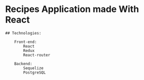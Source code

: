 # Recipes Application made With React


    ## Technologies:
    
        Front-end:
            React
            Redux
            React-router
            
        Backend:
            Sequelize
            PostgreSQL
